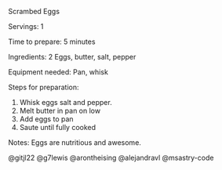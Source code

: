 Scrambed Eggs

Servings: 1

Time to prepare: 5 minutes

Ingredients: 2 Eggs, butter, salt, pepper

Equipment needed: Pan, whisk

Steps for preparation: 
1. Whisk eggs salt and pepper.
2. Melt butter in pan on low
3. Add eggs to pan
4. Saute until fully cooked

Notes: Eggs are nutritious and awesome.

@gitjl22
@g7lewis
@arontheising
@alejandravl
@msastry-code
